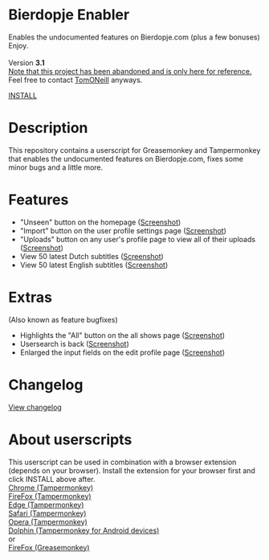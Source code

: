 # Bierdopje Enabler
Enables the undocumented features on Bierdopje.com (plus a few bonuses)
<BR/>
Enjoy.
<BR/><BR/>
Version <strong>3.1</strong><BR/>
<u>Note that this project has been abandoned and is only here for reference.</u> Feel free to contact <a href="https://github.com/TomONeill" target="_blank">TomONeill</a> anyways.

<A HREF="https://github.com/Bierdopje-Community/bierdopje-enabler/raw/master/bierdopje-enabler-latest.user.js">INSTALL</A>

# Description
This repository contains a userscript for Greasemonkey and Tampermonkey that enables the undocumented features on Bierdopje.com, fixes some minor bugs and a little more.

# Features
- "Unseen" button on the homepage (<A href="https://github.com/Bierdopje-Community/bierdopje-enabler/raw/master/screenshots/unseen.jpg" target="_blank">Screenshot</A>)
- "Import" button on the user profile settings page (<A href="https://github.com/Bierdopje-Community/bierdopje-enabler/raw/master/screenshots/import.jpg" target="_blank">Screenshot</A>)
- "Uploads" button on any user's profile page to view all of their uploads (<A href="https://github.com/Bierdopje-Community/bierdopje-enabler/raw/master/screenshots/user_uploads.jpg" target="_blank">Screenshot</A>)
- View 50 latest Dutch subtitles (<A href="https://github.com/Bierdopje-Community/bierdopje-enabler/raw/master/screenshots/50_latest_subtitles.jpg" target="_blank">Screenshot</A>)
- View 50 latest English subtitles (<A href="https://github.com/Bierdopje-Community/bierdopje-enabler/raw/master/screenshots/50_latest_subtitles.jpg" target="_blank">Screenshot</A>)

# Extras
(Also known as feature bugfixes)
- Highlights the "All" button on the all shows page (<A href="https://github.com/Bierdopje-Community/bierdopje-enabler/raw/master/screenshots/bugfix_all_shows_button.jpg" target="_blank">Screenshot</A>)
- Usersearch is back (<A href="https://github.com/Bierdopje-Community/bierdopje-enabler/raw/master/screenshots/usersearch.jpg" target="_blank">Screenshot</A>)
- Enlarged the input fields on the edit profile page (<A href="https://github.com/Bierdopje-Community/bierdopje-enabler/raw/master/screenshots/change_profile_settings.png" target="_blank">Screenshot</A>)

# Changelog
<A HREF="https://raw.githubusercontent.com/Bierdopje-Community/bierdopje-enabler/master/changelog.txt">View changelog</A>

# About userscripts
This userscript can be used in combination with a browser extension (depends on your browser). Install the extension for your browser first and click INSTALL above after.<BR/>
<A HREF="https://tampermonkey.net/?ext=dhdg&browser=chrome">Chrome (Tampermonkey)</A><BR/>
<A HREF="https://tampermonkey.net/?ext=dhdg&browser=firefox">FireFox (Tampermonkey)</A><BR/>
<A HREF="https://tampermonkey.net/?ext=dhdg&browser=edge">Edge (Tampermonkey)</A><BR/>
<A HREF="https://tampermonkey.net/?browser=safari">Safari (Tampermonkey)</A><BR/>
<A HREF="https://tampermonkey.net/?ext=dhdg&browser=opera">Opera (Tampermonkey)</A><BR/>
<A HREF="https://tampermonkey.net/?ext=dhdg&browser=dolphin">Dolphin (Tampermonkey for Android devices)</A><BR/>
or<BR/>
<A HREF="https://addons.mozilla.org/en-US/firefox/addon/greasemonkey/">FireFox (Greasemonkey)</A>
